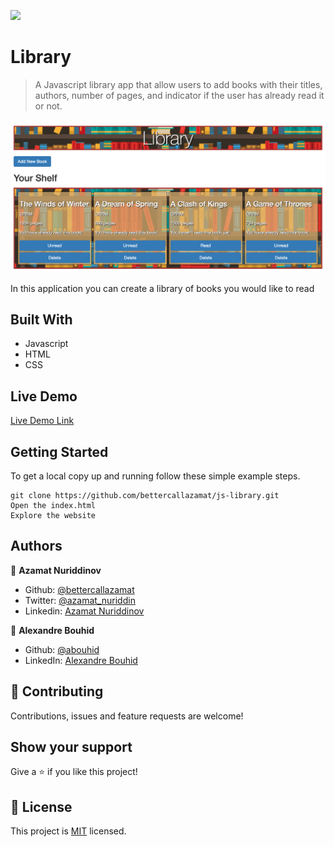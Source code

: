 ![](https://img.shields.io/badge/Microverse-blueviolet)


# Library

> A Javascript library app that allow users to add books with their titles, authors, number of pages, and indicator if the user has already read it or not. 

![screenshot](./screenshot1.png)

In this application you can create a library of books you would like to read

## Built With

- Javascript
- HTML
- CSS

## Live Demo

[Live Demo Link](https://js-library.netlify.app/)


## Getting Started

To get a local copy up and running follow these simple example steps.

```
git clone https://github.com/bettercallazamat/js-library.git
Open the index.html
Explore the website
```

## Authors

👤 **Azamat Nuriddinov**

- Github: [@bettercallazamat](https://github.com/bettercallazamat)
- Twitter: [@azamat_nuriddin](https://twitter.com/azamat_nuriddin)
- Linkedin: [Azamat Nuriddinov](https://www.linkedin.com/in/azamat-nuriddinov-57579868)

👤 **Alexandre Bouhid**

- Github: [@abouhid](https://github.com/abouhid)
- LinkedIn: [Alexandre Bouhid](https://www.linkedin.com/in/alexandrebouhid/)

## 🤝 Contributing

Contributions, issues and feature requests are welcome!

## Show your support

Give a ⭐️ if you like this project!

## 📝 License

This project is [MIT](lic.url) licensed.
